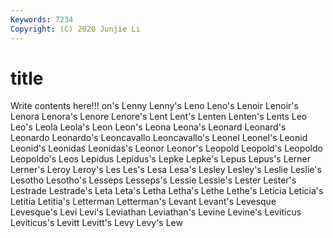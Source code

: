 ```yaml
---
Keywords: 7234
Copyright: (C) 2020 Junjie Li
---
```


# title

Write contents here!!!
on's 
Lenny 
Lenny's
Leno 
Leno's 
Lenoir 
Lenoir's 
Lenora 
Lenora's 
Lenore 
Lenore's 
Lent 
Lent's
Lenten 
Lenten's 
Lents 
Leo 
Leo's 
Leola 
Leola's 
Leon 
Leon's 
Leona
Leona's 
Leonard 
Leonard's 
Leonardo 
Leonardo's 
Leoncavallo 
Leoncavallo's 
Leonel 
Leonel's 
Leonid
Leonid's 
Leonidas 
Leonidas's 
Leonor 
Leonor's 
Leopold 
Leopold's 
Leopoldo 
Leopoldo's 
Leos
Lepidus 
Lepidus's 
Lepke 
Lepke's 
Lepus 
Lepus's 
Lerner 
Lerner's 
Leroy 
Leroy's
Les 
Les's 
Lesa 
Lesa's 
Lesley 
Lesley's 
Leslie 
Leslie's 
Lesotho 
Lesotho's
Lesseps 
Lesseps's 
Lessie 
Lessie's 
Lester 
Lester's 
Lestrade 
Lestrade's 
Leta 
Leta's
Letha 
Letha's 
Lethe 
Lethe's 
Leticia 
Leticia's 
Letitia 
Letitia's 
Letterman 
Letterman's
Levant 
Levant's 
Levesque 
Levesque's 
Levi 
Levi's 
Leviathan 
Leviathan's 
Levine 
Levine's
Leviticus 
Leviticus's 
Levitt 
Levitt's 
Levy 
Levy's 
Lew 
